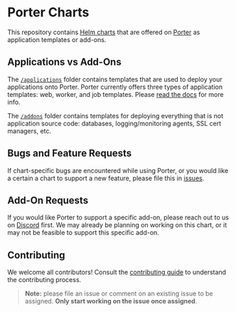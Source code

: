 # Porter Charts

This repository contains [Helm charts](https://helm.sh/) that are offered on [Porter](https://github.com/porter-dev/porter) as application templates or add-ons. 

## Applications vs Add-Ons

The [`/applications`](/applications) folder contains templates that are used to deploy your applications onto Porter. Porter currently offers three types of application templates: web, worker, and job templates. Please [read the docs](https://docs.porter.run/deploying-addons/overview) for more info. 

The [`/addons`](/addons) folder contains templates for deploying everything that is not application source code: databases, logging/monitoring agents, SSL cert managers, etc.

## Bugs and Feature Requests

If chart-specific bugs are encountered while using Porter, or you would like a certain a chart to support a new feature, please file this in [issues](https://github.com/porter-dev/porter-charts/issues).

## Add-On Requests

If you would like Porter to support a specific add-on, please reach out to us on [Discord](https://discord.gg/mmGAw5nNjr) first. We may already be planning on working on this chart, or it may not be feasible to support this specific add-on.

## Contributing 

We welcome all contributors! Consult the [contributing guide](CONTRIBUTING.md) to understand the contributing process. 

> **Note:** please file an issue or comment on an existing issue to be assigned. **Only start working on the issue once assigned**. 
